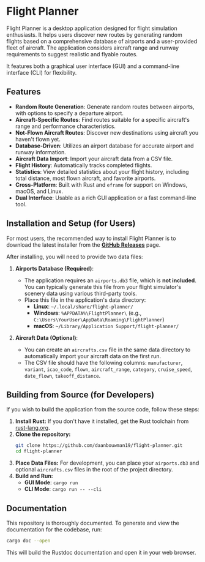 # Flight Planner

Flight Planner is a desktop application designed for flight simulation enthusiasts. It helps users discover new routes by generating random flights based on a comprehensive database of airports and a user-provided fleet of aircraft. The application considers aircraft range and runway requirements to suggest realistic and flyable routes.

It features both a graphical user interface (GUI) and a command-line interface (CLI) for flexibility.

## Features

- **Random Route Generation**: Generate random routes between airports, with options to specify a departure airport.
- **Aircraft-Specific Routes**: Find routes suitable for a specific aircraft's range and performance characteristics.
- **Not-Flown Aircraft Routes**: Discover new destinations using aircraft you haven't flown yet.
- **Database-Driven**: Utilizes an airport database for accurate airport and runway information.
- **Aircraft Data Import**: Import your aircraft data from a CSV file.
- **Flight History**: Automatically tracks completed flights.
- **Statistics**: View detailed statistics about your flight history, including total distance, most flown aircraft, and favorite airports.
- **Cross-Platform**: Built with Rust and `eframe` for support on Windows, macOS, and Linux.
- **Dual Interface**: Usable as a rich GUI application or a fast command-line tool.

## Installation and Setup (for Users)

For most users, the recommended way to install Flight Planner is to download the latest installer from the [**GitHub Releases**](https://github.com/daanbouwman19/flight-planner/releases) page.

After installing, you will need to provide two data files:

1.  **Airports Database (Required)**:
    -   The application requires an `airports.db3` file, which is **not included**. You can typically generate this file from your flight simulator's scenery data using various third-party tools.
    -   Place this file in the application's data directory:
        -   **Linux**: `~/.local/share/flight-planner/`
        -   **Windows**: `%APPDATA%\FlightPlanner\` (e.g., `C:\Users\YourUser\AppData\Roaming\FlightPlanner`)
        -   **macOS**: `~/Library/Application Support/flight-planner/`

2.  **Aircraft Data (Optional)**:
    -   You can create an `aircrafts.csv` file in the same data directory to automatically import your aircraft data on the first run.
    -   The CSV file should have the following columns: `manufacturer`, `variant`, `icao_code`, `flown`, `aircraft_range`, `category`, `cruise_speed`, `date_flown`, `takeoff_distance`.

## Building from Source (for Developers)

If you wish to build the application from the source code, follow these steps:

1.  **Install Rust:** If you don't have it installed, get the Rust toolchain from [rust-lang.org](https://www.rust-lang.org/).
2.  **Clone the repository:**
    ```bash
    git clone https://github.com/daanbouwman19/flight-planner.git
    cd flight-planner
    ```
3.  **Place Data Files:** For development, you can place your `airports.db3` and optional `aircrafts.csv` files in the root of the project directory.
4.  **Build and Run:**
    -   **GUI Mode**: `cargo run`
    -   **CLI Mode**: `cargo run -- --cli`

## Documentation

This repository is thoroughly documented. To generate and view the documentation for the codebase, run:

```bash
cargo doc --open
```

This will build the Rustdoc documentation and open it in your web browser.
